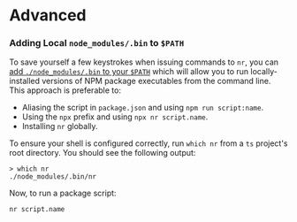 # Advanced

### Adding Local `node_modules/.bin` to `$PATH`

To save yourself a few keystrokes when issuing commands to `nr`, you can
[add `./node_modules/.bin` to your `$PATH`](https://www.youtube.com/watch?v=2WZ5iS_3Jgs)
which will allow you to run locally-installed versions of NPM package
executables from the command line. This approach is preferable to:

* Aliasing the script in `package.json` and using `npm run script:name`.
* Using the `npx` prefix and using `npx nr script.name`.
* Installing `nr` globally.

To ensure your shell is configured correctly, run `which nr` from a `ts`
project's root directory. You should see the following output:

```
> which nr
./node_modules/.bin/nr
```

Now, to run a package script:

```
nr script.name
```
